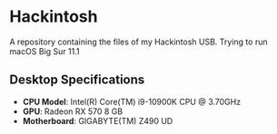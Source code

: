 # Hackintosh
A repository containing the files of my Hackintosh USB.
Trying to run macOS Big Sur 11.1

## Desktop Specifications
- **CPU Model**: Intel(R) Core(TM) i9-10900K CPU @ 3.70GHz
- **GPU**: Radeon RX 570 8 GB
- **Motherboard**: GIGABYTE(TM) Z490 UD

